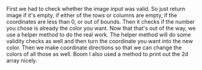 First we had to check whether the image input was valid. So just return image if it's empty, if either of the rows or columns are empty, if the coordinates are less than 0, or out of bounds. Then it checks if the number you chose is already the color you want. Now that that's out of the way, we use a helper method to do the real work.
The helper method will do some validity checks as well and then turn the coordinate you want into the new color. Then we make coordinate directions so that we can change the colors of all those as well. Boom
I also used a method to print out the 2d array nicely.
